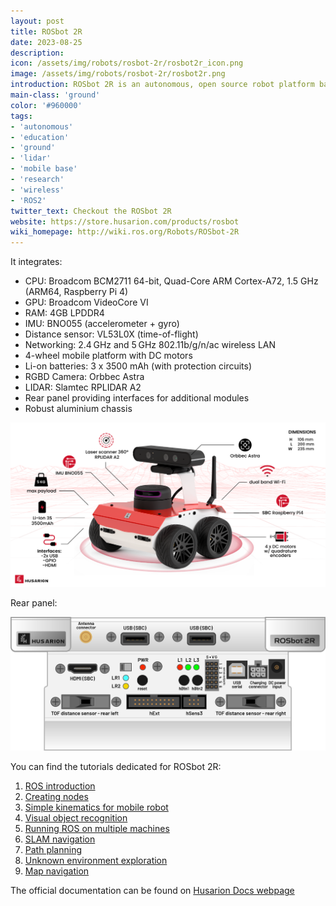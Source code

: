 ```yaml
---
layout: post
title: ROSbot 2R
date: 2023-08-25
description:
icon: /assets/img/robots/rosbot-2r/rosbot2r_icon.png
image: /assets/img/robots/rosbot-2r/rosbot2r.png
introduction: ROSbot 2R is an autonomous, open source robot platform based on Raspberry Pi 4 (ARM64). Reinforced with a development platform and free online resources such as set of tutorials, manuals, simulation model and more, it is a great choice for prototyping and learning how to program autonomous vehicles. ROS and ROS 2 system image options are available.
main-class: 'ground'
color: '#960000'
tags:
- 'autonomous'
- 'education'
- 'ground'
- 'lidar'
- 'mobile base'
- 'research'
- 'wireless'
- 'ROS2'
twitter_text: Checkout the ROSbot 2R
website: https://store.husarion.com/products/rosbot
wiki_homepage: http://wiki.ros.org/Robots/ROSbot-2R
---
```


It integrates:
 - CPU: Broadcom BCM2711 64-bit, Quad-Core ARM Cortex-A72, 1.5 GHz (ARM64, Raspberry Pi 4)
 - GPU: Broadcom VideoCore VI
 - RAM: 4GB LPDDR4
 - IMU: BNO055 (accelerometer + gyro)
 - Distance sensor: VL53L0X (time-of-flight)
 - Networking:  2.4 GHz and 5 GHz 802.11b/g/n/ac wireless LAN
 - 4-wheel mobile platform with DC motors
 - Li-on batteries: 3 x 3500 mAh (with protection circuits)
 - RGBD Camera: Orbbec Astra
 - LIDAR: Slamtec RPLIDAR A2
 - Rear panel providing interfaces for additional modules
 - Robust aluminium chassis


![Appearance](/assets/img/robots/rosbot-2r/rosbot2r_appearance.png)

Rear panel:

![Rear panel](/assets/img/robots/rosbot-2r/rosbot2r_rear_panel.png)

You can find the tutorials dedicated for ROSbot 2R:
1. [ROS introduction](https://husarion.com/tutorials/ros-tutorials/1-ros-introduction)
2. [Creating nodes](https://husarion.com/tutorials/ros-tutorials/2-creating-nodes)
3. [Simple kinematics for mobile robot](https://husarion.com/tutorials/ros-tutorials/3-simple-kinematics-for-mobile-robot)
4. [Visual object recognition](https://husarion.com/tutorials/ros-tutorials/4-visual-object-recognition)
5. [Running ROS on multiple machines](https://husarion.com/tutorials/ros-tutorials/5-running-ros-on-multiple-machines)
6. [SLAM navigation](https://husarion.com/tutorials/ros-tutorials/6-slam-navigation)
7. [Path planning](https://husarion.com/tutorials/ros-tutorials/7-path-planning)
8. [Unknown environment exploration](https://husarion.com/tutorials/ros-tutorials/8-unknown-environment-exploration)
9. [Map navigation](https://husarion.com/tutorials/ros-tutorials/9-map-navigation)

The official documentation can be found on [Husarion Docs webpage](https://husarion.com/manuals/rosbot)
